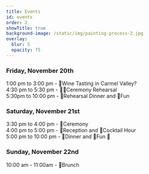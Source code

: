 ```yaml
---
title: Events
id: events
order: 2
showTitle: true
background-image: /static/img/painting-process-2.jpg
overlay:
  blur: 5
  opacity: 75
---
```

### **Friday, November 20th**

1:00 pm to 3:00 pm - 🚂Wine Tasting in Carmel Valley?\
4:30 pm to 5:30 pm - 🧑‍🎓Ceremony Rehearsal\
5:30pm to 10:00 pm - 🌮Rehearsal Dinner and 💃Fun

### **Saturday, November 21st**

3:30 pm to 4:00 pm - 💍Ceremony\
4:00 pm to 5:00 pm - 🎊Reception and 🍾Cocktail Hour\
5:00 pm to 10:00 pm - 🍕Dinner and 🕺Fun 🌭

### **Sunday, November 22nd**

10:00 am - 11:00am - 🥂Brunch
